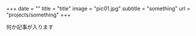 +++
date = ""
title = "title"
image = "pic01.jpg"
subtitle = "something"
url = "projects/something"
+++

何か記事が入ります

